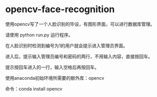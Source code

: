 # opencv-face-recognition
使用opencv写了一个人脸识别的毕设，有图形界面，可以进行数据库管理。

请使用 python run.py 运行程序。

在人脸识别时检测到编号为1的用户就会提示进入管理员界面。

进入后，提示输入管理员编号和密码的两行，不用输入内容，直接按回车。

提示按回车进入的一行，输入空格后再按回车。

使用anaconda初始环境所需要的额外库：opencv

命令：conda install opencv
